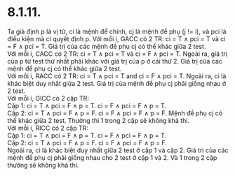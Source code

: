 # 8.1.11.
Ta giả định p là vị từ, ci là mệnh đề chính, cj là mệnh đề phụ (j != i), và pci là điều kiện mà ci quyết định p.
Với mỗi i, GACC có 2 TR: ci = T ∧ pci = T và ci = F ∧ pci = T. Giá trị của các mệnh đề phụ cj có thể khác giữa 2 test.  
Với mỗi i, CACC có 2 TR: ci = T ∧ pci = T và ci = F ∧ pci = T. Ngoài ra, giá trị của p từ test thứ nhất phải khác với giá trị của p ở cái thứ 2. Giá trị của các mệnh đề phụ cj có thể khác giữa 2 test.    
Với mỗi i, RACC có 2 TR: ci = T ∧ pci = T and ci = F ∧ pci = T. Ngoài ra, ci là khác biệt duy nhất giữa 2 test. Giá trị của mệnh đề phụ cj phải giống nhau ở 2 test.  
Với mỗi i, GICC có 2 cặp TR:  
Cặp 1: ci = T ∧ pci = F ∧ p = T. ci = F ∧ pci = F ∧ p = T.  
Cặp 2: ci = T ∧ pci = F ∧ p = F. ci = F ∧ pci = F ∧ p = F. 
Mệnh đề phụ cj có thể khác giữa 2 test. Thường thì 1 trong 2 cặp sẽ không khả thi.  
Với mỗi i, RICC có 2 cặp TR:  
Cặp 1: ci = T ∧ pci = F ∧ p = T. ci = F ∧ pci = F ∧ p = T.  
Cặp 2: ci = T ∧ pci = F ∧ p = F. ci = F ∧ pci = F ∧ p = F.  
Ngoải ra, ci là khác biệt duy nhất giữa 2 test ở cặp 1 và cặp 2. Giá trị của các mệnh đề phụ cj phải giống nhau cho 2 test ở cặp 1 và 2. Và 1 trong 2 cặp thường sẽ không khả thi.  

